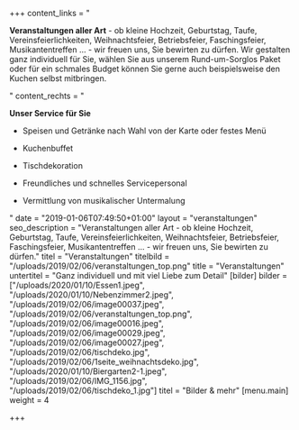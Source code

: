 +++
content_links = "<p><strong>Veranstaltungen aller Art</strong> - ob  kleine Hochzeit, Geburtstag, Taufe, Vereinsfeierlichkeiten, Weihnachtsfeier, Betriebsfeier, Faschingsfeier, Musikantentreffen ... - wir freuen uns, Sie bewirten zu dürfen. Wir gestalten ganz individuell für Sie, wählen Sie aus unserem Rund-um-Sorglos Paket oder für ein schmales Budget können Sie gerne auch beispielsweise den Kuchen selbst mitbringen.</p>"
content_rechts = "<p><strong>Unser Service für Sie</strong></p><ul><li><p>Speisen und Getränke nach Wahl von der Karte oder festes Menü</p></li><li><p>Kuchenbuffet</p></li><li><p>Tischdekoration</p></li><li><p>Freundliches und schnelles Servicepersonal</p></li><li><p>Vermittlung von musikalischer Untermalung</p></li></ul>"
date = "2019-01-06T07:49:50+01:00"
layout = "veranstaltungen"
seo_description = "Veranstaltungen aller Art - ob kleine Hochzeit, Geburtstag, Taufe, Vereinsfeierlichkeiten, Weihnachtsfeier, Betriebsfeier, Faschingsfeier, Musikantentreffen ... - wir freuen uns, Sie bewirten zu dürfen."
titel = "Veranstaltungen"
titelbild = "/uploads/2019/02/06/veranstaltungen_top.png"
title = "Veranstaltungen"
untertitel = "Ganz individuell und mit viel Liebe zum Detail"
[bilder]
bilder = ["/uploads/2020/01/10/Essen1.jpeg", "/uploads/2020/01/10/Nebenzimmer2.jpeg", "/uploads/2019/02/06/image00037.jpeg", "/uploads/2019/02/06/veranstaltungen_top.png", "/uploads/2019/02/06/image00016.jpeg", "/uploads/2019/02/06/image00029.jpeg", "/uploads/2019/02/06/image00027.jpeg", "/uploads/2019/02/06/tischdeko.jpg", "/uploads/2019/02/06/1seite_weihnachtsdeko.jpg", "/uploads/2020/01/10/Biergarten2-1.jpeg", "/uploads/2019/02/06/IMG_1156.jpg", "/uploads/2019/02/06/tischdeko_1.jpg"]
titel = "Bilder & mehr"
[menu.main]
weight = 4

+++
